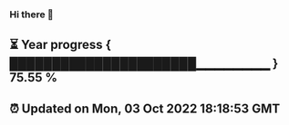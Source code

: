 ### Hi there 👋
⏳ Year progress { ██████████████████████▁▁▁▁▁▁▁▁ } 75.55 %
---
⏰ Updated on Mon, 03 Oct 2022 18:18:53 GMT
---
